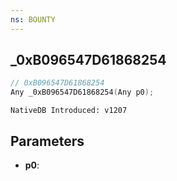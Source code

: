 ```yaml
---
ns: BOUNTY
---
```

## _0xB096547D61868254

```c
// 0xB096547D61868254
Any _0xB096547D61868254(Any p0);
```

```
NativeDB Introduced: v1207
```

## Parameters
* **p0**:
